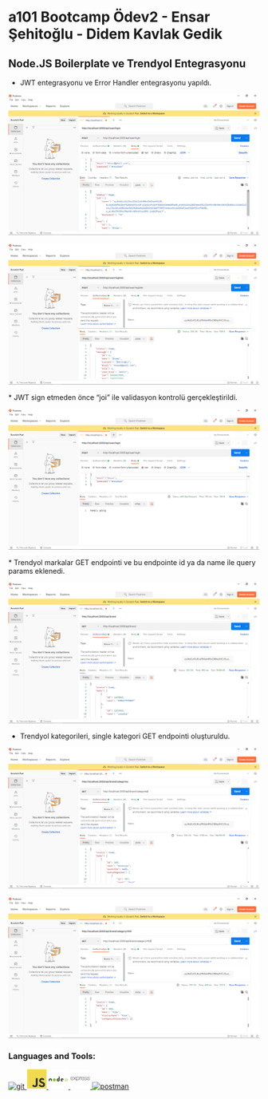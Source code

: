 # a101 Bootcamp Ödev2 - Ensar Şehitoğlu - Didem Kavlak Gedik

## Node.JS Boilerplate ve Trendyol Entegrasyonu

* JWT entegrasyonu ve Error Handler entegrasyonu yapıldı.
<p align="center">
  <img src="https://github.com/A101-Node-js-TypeScript-Bootcamp/a101-bootcamp-odev2-esehitoglu-didemkavlak/blob/main/figures/1.png" alt="animated" />
</p>
<p align="center">
  <img src="https://github.com/A101-Node-js-TypeScript-Bootcamp/a101-bootcamp-odev2-esehitoglu-didemkavlak/blob/main/figures/2.png" alt="animated" />
</p>
* JWT sign etmeden önce “joi” ile validasyon kontrolü gerçekleştirildi.
<p align="center">
  <img src="https://github.com/A101-Node-js-TypeScript-Bootcamp/a101-bootcamp-odev2-esehitoglu-didemkavlak/blob/main/figures/6.png" alt="animated" />
</p>
* Trendyol markalar GET endpointi ve bu endpointe id ya da name ile query params eklenedi.
<p align="center">
  <img src="https://github.com/A101-Node-js-TypeScript-Bootcamp/a101-bootcamp-odev2-esehitoglu-didemkavlak/blob/main/figures/3.png" alt="animated" />
</p>

* Trendyol kategorileri, single kategori GET endpointi oluşturuldu.
<p align="center">
  <img src="https://github.com/A101-Node-js-TypeScript-Bootcamp/a101-bootcamp-odev2-esehitoglu-didemkavlak/blob/main/figures/4.png" alt="animated" />
</p>
<p align="center">
  <img src="https://github.com/A101-Node-js-TypeScript-Bootcamp/a101-bootcamp-odev2-esehitoglu-didemkavlak/blob/main/figures/5.png" alt="animated" />
</p>

<h3 align="left">Languages and Tools:</h3>
<p align="left">
 <a href="https://git-scm.com/" target="_blank" rel="noreferrer"> <img src="https://www.vectorlogo.zone/logos/git-scm/git-scm-icon.svg" alt="git" width="40" height="40"/> </a>
 <a href="https://developer.mozilla.org/en-US/docs/Web/JavaScript" target="_blank" rel="noreferrer"> <img src="https://raw.githubusercontent.com/devicons/devicon/master/icons/javascript/javascript-original.svg" alt="javascript" width="40" height="40"/> </a>
<a href="https://nodejs.org" target="_blank" rel="noreferrer"> <img src="https://raw.githubusercontent.com/devicons/devicon/master/icons/nodejs/nodejs-original-wordmark.svg" alt="nodejs" width="40" height="40"/> </a>
<a href="https://expressjs.com" target="_blank" rel="noreferrer"> <img src="https://raw.githubusercontent.com/devicons/devicon/master/icons/express/express-original-wordmark.svg" alt="express" width="40" height="40"/> </a> <a href="https://postman.com" target="_blank" rel="noreferrer"> <img src="https://www.vectorlogo.zone/logos/getpostman/getpostman-icon.svg" alt="postman" width="40" height="40"/> </a> </p>
